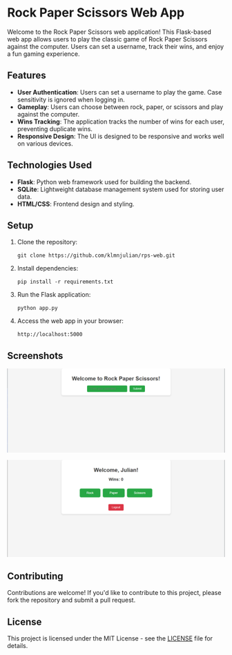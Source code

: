 # Rock Paper Scissors Web App

Welcome to the Rock Paper Scissors web application! This Flask-based web app allows users to play the classic game of Rock Paper Scissors against the computer. Users can set a username, track their wins, and enjoy a fun gaming experience.

## Features

- **User Authentication**: Users can set a username to play the game. Case sensitivity is ignored when logging in.
- **Gameplay**: Users can choose between rock, paper, or scissors and play against the computer.
- **Wins Tracking**: The application tracks the number of wins for each user, preventing duplicate wins.
- **Responsive Design**: The UI is designed to be responsive and works well on various devices.

## Technologies Used

- **Flask**: Python web framework used for building the backend.
- **SQLite**: Lightweight database management system used for storing user data.
- **HTML/CSS**: Frontend design and styling.

## Setup

1. Clone the repository:

   ```
   git clone https://github.com/klmnjulian/rps-web.git
   ```

2. Install dependencies:

   ```
   pip install -r requirements.txt
   ```

3. Run the Flask application:

   ```
   python app.py
   ```

4. Access the web app in your browser:

   ```
   http://localhost:5000
   ```

## Screenshots

![Screenshot 1](screenshots/screenshot1.png)

![Screenshot 2](screenshots/screenshot2.png)

## Contributing

Contributions are welcome! If you'd like to contribute to this project, please fork the repository and submit a pull request.

## License

This project is licensed under the MIT License - see the [LICENSE](LICENSE) file for details.
